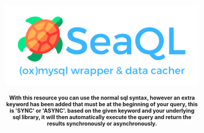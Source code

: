 <h1 align="center">
  <img src="https://github.com/5m1Ly/SeaQL/blob/production/images/seaql-banner-trans.png">
</h1>

<p align="center"><strong>With this resource you can use the normal sql syntax, however an extra keyword has been added that must be at the beginning of your query, this is 'SYNC' or 'ASYNC'. based on the given keyword and your underlying sql library, it will then automatically execute the query and return the results synchronously or asynchronously.</strong></p>